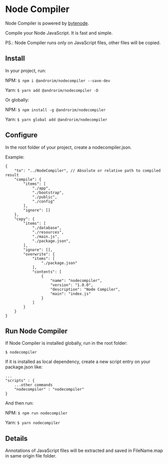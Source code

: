 # Node Compiler

Node Compiler is powered by [bytenode](https://github.com/OsamaAbbas/bytenode "bytenode").

Compile your Node JavaScript. It is fast and simple.

PS.: Node Compiler runs only on JavaScript files, other files will be copied.

## Install

In your project, run:

NPM: `$ npm i @androrim/nodecompiler --save-dev`

Yarn: `$ yarn add @androrim/nodecompiler -D`

Or globally:

NPM: `$ npm install -g @androrim/nodecompiler`

Yarn: `$ yarn global add @androrim/nodecompiler`

## Configure

In the root folder of your project, create a nodecompiler.json.

Example:

    {
        "to": "../NodeCompiler", // Absolute or relative path to compiled result
        "compile": {
            "items": [
                "./app",
                "./bootstrap",
                "./public",
                "./config"
            ],
            "ignore": []
        },
        "copy": {
            "items": [
                "./database",
                "./resources",
                "./main.js",
                "./package.json",
            ],
            "ignore": [],
            "overwrite": {
                "items": [
                    "./package.json"
                ],
                "contents": [
                    {
                        "name": "nodecompiler",
                        "version": "1.0.0",
                        "description": "Node Compiler",
                        "main": "index.js"
                    }
                ]
            }
        }
    }

## Run Node Compiler

If Node Compiler is installed globally, run in the root folder:

`$ nodecompiler`

If it is installed as local dependency, create a new script entry on your package.json like:
```
...
"scripts" : {
    ...other commands
    "nodecompiler" : "nodecompiler"
}
```

And then run:

NPM: `$ npm run nodecompiler`

Yarn: `$ yarn nodecompiler`

## Details

Annotations of JavaScript files will be extracted and saved in FileName.map in same origin file folder.
